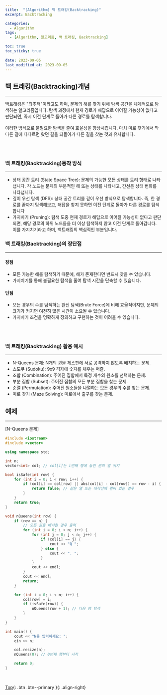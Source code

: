 ```yaml
---
title:  "[Algorithm] 백 트래킹(Backtracking)"
excerpt: Backtracking

categories:
  - Algorithm
tags:
  - [Algorithm, 알고리즘, 백 트래킹, Backtracking]

toc: true
toc_sticky: true
 
date: 2023-09-05
last_modified_at: 2023-09-05
---
```


## 백 트래킹(Backtracking)개념
---
백트래킹은 "되추적"이라고도 하며, 문제의 해를 찾기 위해 탐색 공간을 체계적으로 탐색하는 알고리즘입니다. 탐색 과정에서 현재 경로가 해답으로 이어질 가능성이 없다고 판단되면, 즉시 이전 단계로 돌아가 다른 경로를 탐색합니다. <br><br>
이러한 방식으로 불필요한 탐색을 줄여 효율성을 향상시킵니다. 마치 미로 찾기에서 막다른 길에 다다르면 왔던 길을 되돌아가 다른 길을 찾는 것과 유사합니다.

<br><br>

### 백 트래킹(Backtracking)동작 방식
---
* 상태 공간 트리 (State Space Tree): 문제의 가능한 모든 상태를 트리 형태로 나타냅니다. 각 노드는 문제의 부분적인 해 또는 상태를 나타내고, 간선은 상태 변화를 나타냅니다.
* 깊이 우선 탐색 (DFS): 상태 공간 트리를 깊이 우선 방식으로 탐색합니다. 즉, 한 경로를 끝까지 탐색해보고, 해답을 찾지 못하면 이전 단계로 돌아가 다른 경로를 탐색합니다
* 가지치기 (Pruning): 탐색 도중 현재 경로가 해답으로 이어질 가능성이 없다고 판단되면, 해당 경로의 하위 노드들을 더 이상 탐색하지 않고 이전 단계로 돌아갑니다. 이를 가지치기라고 하며, 백트래킹의 핵심적인 부분입니다.

### 백 트래킹(Backtracking)의 장단점
---
#### 장점
* 모든 가능한 해를 탐색하기 때문에, 해가 존재한다면 반드시 찾을 수 있습니다.
* 가지치기를 통해 불필요한 탐색을 줄여 탐색 시간을 단축할 수 있습니다.

#### 단점
* 모든 경우의 수를 탐색하는 완전 탐색(Brute Force)에 비해 효율적이지만, 문제의 크기가 커지면 여전히 많은 시간이 소요될 수 있습니다.
* 가지치기 조건을 명확하게 정의하고 구현하는 것이 어려울 수 있습니다.

<br><br>

### 백 트래킹(Backtracking) 활용 예시
---
* N-Queens 문제: N개의 퀸을 체스판에 서로 공격하지 않도록 배치하는 문제.
* 스도쿠 (Sudoku): 9x9 격자에 숫자를 채우는 퍼즐.
* 조합 (Combination): 주어진 집합에서 특정 개수의 원소를 선택하는 문제.
* 부분 집합 (Subset): 주어진 집합의 모든 부분 집합을 찾는 문제.
* 순열 (Permutation): 주어진 원소들을 나열하는 모든 경우의 수를 찾는 문제.
* 미로 찾기 (Maze Solving): 미로에서 출구를 찾는 문제.

## 예제
---

[N-Queens 문제]<br>
``` C++
#include <iostream>
#include <vector>

using namespace std;

int n;
vector<int> col; // col[i]는 i번째 행에 놓인 퀸의 열 위치

bool isSafe(int row) {
    for (int i = 0; i < row; i++) {
        if (col[i] == col[row] || abs(col[i] - col[row]) == row - i) {
            return false; // 같은 열 또는 대각선에 퀸이 있는 경우
        }
    }
    return true;
}

void nQueens(int row) {
    if (row == n) {
        // 모든 퀸을 배치한 경우 출력
        for (int i = 0; i < n; i++) {
            for (int j = 0; j < n; j++) {
                if (col[i] == j) {
                    cout << "Q ";
                } else {
                    cout << ". ";
                }
            }
            cout << endl;
        }
        cout << endl;
        return;
    }

    for (int i = 0; i < n; i++) {
        col[row] = i;
        if (isSafe(row)) {
            nQueens(row + 1); // 다음 행 탐색
        }
    }
}

int main() {
    cout << "N을 입력하세요: ";
    cin >> n;

    col.resize(n);
    nQueens(0); // 0번째 행부터 시작

    return 0;
}
```

<br>

[Top](#){: .btn .btn--primary }{: .align-right}